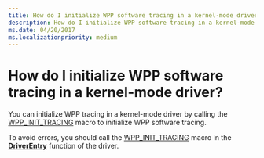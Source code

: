 ```yaml
---
title: How do I initialize WPP software tracing in a kernel-mode driver
description: How do I initialize WPP software tracing in a kernel-mode driver
ms.date: 04/20/2017
ms.localizationpriority: medium
---
```


# How do I initialize WPP software tracing in a kernel-mode driver?


You can initialize WPP tracing in a kernel-mode driver by calling the [WPP\_INIT\_TRACING](/previous-versions/windows/hardware/previsioning-framework/ff556191(v=vs.85)) macro to initialize WPP software tracing.

To avoid errors, you should call the [WPP\_INIT\_TRACING](/previous-versions/windows/hardware/previsioning-framework/ff556191(v=vs.85)) macro in the [**DriverEntry**](../storage/driverentry-of-ide-controller-minidriver.md) function of the driver.

 


